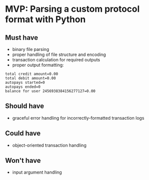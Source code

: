 # MVP: Parsing a custom protocol format with Python

## Must have
- binary file parsing
- proper handling of file structure and encoding
- transaction calculation for required outputs
- proper output formatting:
```
total credit amount=0.00
total debit amount=0.00
autopays started=0
autopays ended=0
balance for user 2456938384156277127=0.00
```

## Should have
- graceful error handling for incorrectly-formatted transaction logs

## Could have
- object-oriented transaction handling

## Won't have
- input argument handling